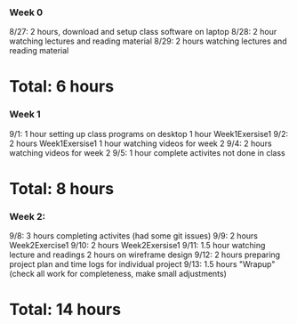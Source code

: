 ### Week 0
8/27: 2 hours, download and setup class software on laptop
8/28: 2 hour watching lectures and reading material
8/29: 2 hours watching lectures and reading material
# Total: 6 hours

### Week 1
9/1: 1 hour setting up class programs on desktop
     1 hour Week1Exersise1
9/2: 2 hours Week1Exersise1
     1 hour watching videos for week 2
9/4: 2 hours watching videos for week 2
9/5: 1 hour complete activites not done in class
# Total: 8 hours     

### Week 2:
9/8: 3 hours completing activites (had some git issues)
9/9: 2 hours Week2Exercise1
9/10: 2 hours Week2Exersise1
9/11: 1.5 hour watching lecture and readings
      2 hours on wireframe design
9/12: 2 hours preparing project plan and time logs for individual project
9/13: 1.5 hours "Wrapup" (check all work for completeness, make small adjustments)
# Total: 14 hours

